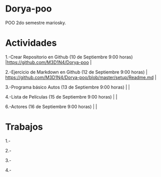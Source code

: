 # Dorya-poo
POO 2do semestre mariosky.
# Actividades # 
 1.-Crear Repositorio en Github (10 de Septiembre 9:00 horas) |https://github.com/M3D1N4/Dorya-poo |
 
 2.-Ejercicio de Markdown en Github (12 de Septiembre 9:00 horas) | https://github.com/M3D1N4/Dorya-poo/blob/master/setup/Readme.md  | 
 
 3.-Programa básico Autos (13 de Septiembre 9:00 horas)   |   | 
 
 4.-Lista de Películas (15 de Septiembre 9:00 horas)     |    | 
 
 6.-Actores (16 de Septiembre 9:00 horas)   | | 
 
# Trabajos #
 1.-
 
 2.-
 
 3.-
 
 4.-
